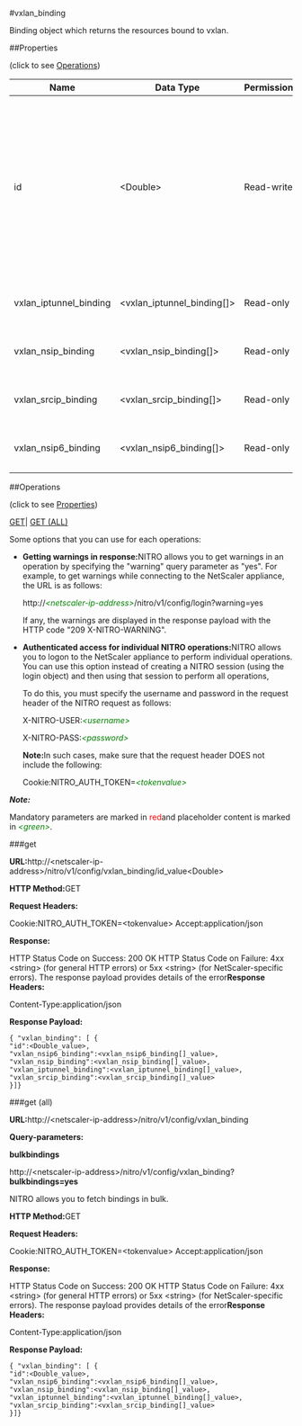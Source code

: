 #vxlan_binding

Binding object which returns the resources bound to vxlan.


##Properties 
<span>(click to see [Operations](#opera))</span>


<table><thead><tr><th>Name</th><th>Data Type</th><th>Permissions</th><th>Description</th></tr></thead><tbody><tr><td>id</td><td>&lt;Double></td><td>Read-write</td><td>A positive integer, which is also called VXLAN Network Identifier (VNI), that uniquely identifies a VXLAN.<br>Minimum value = 1<br>Maximum value = 16777215</td></tr><tr><td>vxlan_iptunnel_binding</td><td>&lt;vxlan_iptunnel_binding[]></td><td>Read-only</td><td>iptunnel that can be bound to vxlan.</td></tr><tr><td>vxlan_nsip_binding</td><td>&lt;vxlan_nsip_binding[]></td><td>Read-only</td><td>nsip that can be bound to vxlan.</td></tr><tr><td>vxlan_srcip_binding</td><td>&lt;vxlan_srcip_binding[]></td><td>Read-only</td><td>srcip that can be bound to vxlan.</td></tr><tr><td>vxlan_nsip6_binding</td><td>&lt;vxlan_nsip6_binding[]></td><td>Read-only</td><td>nsip6 that can be bound to vxlan.</td></tr></tbody></table>
##Operations 
<span>(click to see [Properties](#prope))</span>


[GET]()| [GET (ALL)](#get-)


Some options that you can use for each operations:
<ul><li><p><b>Getting warnings in response:</b>NITRO allows you to get warnings in an operation by specifying the "warning" query parameter as "yes". For example, to get warnings while connecting to the NetScaler appliance, the URL is as follows:</p><p>http://<span style="color:green;font-style:italic;">&lt;netscaler-ip-address&gt;</span>/nitro/v1/config/login?warning=yes</p><p>If any, the warnings are displayed in the response payload with the HTTP code "209 X-NITRO-WARNING".</p></li><li><p><b>Authenticated access for individual NITRO operations:</b>NITRO allows you to logon to the NetScaler appliance to perform individual operations. You can use this option instead of creating a NITRO session (using the login object) and then using that session to perform all operations,</p><p>To do this, you must specify the username and password in the request header of the NITRO request as follows:</p><p>X-NITRO-USER:<span style="color:green;font-style:italic;">&lt;username&gt;</span></p><p>X-NITRO-PASS:<span style="color:green;font-style:italic;">&lt;password&gt;</span></p><p><b>Note:</b>In such cases, make sure that the request header DOES not include the following:</p><p>Cookie:NITRO_AUTH_TOKEN=<span style="color:green;font-style:italic;">&lt;tokenvalue&gt;</span></p></li></ul>



***Note:*** 
Mandatory parameters are marked in <span style="color:#FF0000;">red</span>and placeholder content is marked in <span style="color:green;font-style:italic">&lt;green&gt;</span>.

###get



<b>URL:</b>http://&lt;netscaler-ip-address&gt;/nitro/v1/config/vxlan_binding/id_value&lt;Double&gt;
<b>HTTP Method:</b>GET
<b>Request Headers:</b>

Cookie:NITRO_AUTH_TOKEN=&lt;tokenvalue&gt;Accept:application/json

<b>Response:</b>
HTTP Status Code on Success: 200 OKHTTP Status Code on Failure: 4xx &lt;string&gt; (for general HTTP errors) or 5xx &lt;string&gt; (for NetScaler-specific errors). The response payload provides details of the error<b>Response Headers:</b>

Content-Type:application/json

<b>Response Payload: </b>```{ "vxlan_binding": [ {"id":<Double_value>,"vxlan_nsip6_binding":<vxlan_nsip6_binding[]_value>,"vxlan_nsip_binding":<vxlan_nsip_binding[]_value>,"vxlan_iptunnel_binding":<vxlan_iptunnel_binding[]_value>,"vxlan_srcip_binding":<vxlan_srcip_binding[]_value>}]}```



###get (all)



<b>URL:</b>http://&lt;netscaler-ip-address&gt;/nitro/v1/config/vxlan_binding
<b>Query-parameters:</b>
<b>bulkbindings</b>
http://&lt;netscaler-ip-address&gt;/nitro/v1/config/vxlan_binding?<b>bulkbindings=yes</b>
NITRO allows you to fetch bindings in bulk.



<b>HTTP Method:</b>GET
<b>Request Headers:</b>

Cookie:NITRO_AUTH_TOKEN=&lt;tokenvalue&gt;Accept:application/json

<b>Response:</b>
HTTP Status Code on Success: 200 OKHTTP Status Code on Failure: 4xx &lt;string&gt; (for general HTTP errors) or 5xx &lt;string&gt; (for NetScaler-specific errors). The response payload provides details of the error<b>Response Headers:</b>

Content-Type:application/json

<b>Response Payload: </b>```{ "vxlan_binding": [ {"id":<Double_value>,"vxlan_nsip6_binding":<vxlan_nsip6_binding[]_value>,"vxlan_nsip_binding":<vxlan_nsip_binding[]_value>,"vxlan_iptunnel_binding":<vxlan_iptunnel_binding[]_value>,"vxlan_srcip_binding":<vxlan_srcip_binding[]_value>}]}```



